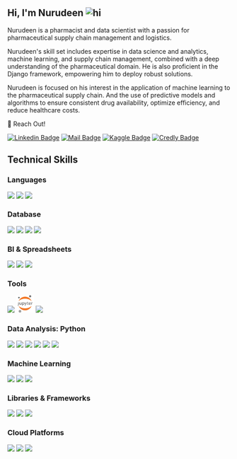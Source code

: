 ## Hi, I'm Nurudeen <img src="https://user-images.githubusercontent.com/1303154/88677602-1635ba80-d120-11ea-84d8-d263ba5fc3c0.gif" width="28px" height="28px" alt="hi">

Nurudeen is a pharmacist and data scientist with a passion for pharmaceutical supply chain management and logistics. 

Nurudeen's skill set includes expertise in data science and analytics, machine learning, and supply chain management, combined with a deep understanding of the pharmaceutical domain. He is also proficient in the Django framework, empowering him to deploy robust solutions.

Nurudeen is focused on his interest in the application of machine learning to the pharmaceutical supply chain. And the use of predictive models and algorithms to ensure consistent drug availability, optimize efficiency, and reduce healthcare costs.

:gem: Reach Out!

[![Linkedin Badge](https://img.shields.io/badge/-Nurudeen-0077B5?style=flat&labelColor=0e76a8&logo=linkedin&logoColor=white)](http://www.linkedin.com/in/NdAbdulsalaam/)
[![Mail Badge](https://img.shields.io/badge/-olaitansalaam-c0392b?style=flat&labelColor=c0392b&logo=gmail&logoColor=white)](mailto:olaitansalaam2012@gmail.com)
[![Kaggle Badge](https://img.shields.io/badge/-Kaggle-0e76a8?style=flat&labelColor=0e76a8&logo=dev.to&logoColor=white)](https://www.kaggle.com/nurudeenabdulsalaam/)
[![Credly Badge](https://img.shields.io/badge/-Credly-c0692c?style=flat&labelColor=c0692c&logo=credly&logoColor=white)](https://www.credly.com/earner/earned)



<!-- TODO: Add last video link -->

<!-- - 🔭 I’m currently working on building a flask blogging app with python
- 🌱 I’m currently learning flask
- 👯 I’m looking to collaborate on predictive analysis
- 🤔 I’m looking for help with writing sophisticated codes for analytical automation
- 💬 Ask me about how to find trend and grow your business -->

## Technical Skills
### Languages
<code><img height="40" src="https://img.icons8.com/color/48/000000/python.png"></code>
<code><img height="40" src="https://img.icons8.com/color/48/000000/sql.png"></code>
<code><img height="40" src="https://img.icons8.com/color/48/000000/javascript.png"></code>

### Database 
<code><img height="40" src="https://img.icons8.com/color/48/000000/postgreesql.png"></code>
<code><img height="40" src="https://img.icons8.com/color/48/000000/mysql-logo.png"></code>
<code><img height="40" src="https://th.bing.com/th/id/OIP.70QAFDratVZogpj-PPf5ZAAAAA?w=150&h=150&c=7&r=0&o=5&dpr=1.1&pid=1.7"/></code>
<code><img height="40" src="https://img.icons8.com/color/48/000000/mongodb.png"></code>


### BI & Spreadsheets
<code><img src="https://img.icons8.com/color/48/000000/power-bi.png"/></code>
<code><img src="https://img.icons8.com/color/48/000000/ms-excel.png"/></code> 
<code><img src="https://img.icons8.com/color/48/000000/google-sheets.png"/></code>


### Tools
<code><img height="40" src="https://img.icons8.com/color/48/000000/visual-studio-code-2019.png"></code>
<code><img height="40" src="https://raw.githubusercontent.com/github/explore/80688e429a7d4ef2fca1e82350fe8e3517d3494d/topics/jupyter-notebook/jupyter-notebook.png"></code>
<code><img height="40" src="https://img.icons8.com/color/48/000000/git.png"></code>


### Data Analysis: Python
<code><img height="40" src="https://img.icons8.com/color/48/000000/pandas.png"/></code>
<code><img height="40" src="https://img.icons8.com/color/48/000000/matplotlib.png"/></code>
<code><img height="40" src="https://img.icons8.com/color/48/000000/matplotlib.png"/></code>
<code><img height="40" src="https://img.icons8.com/color/48/000000/seaborn.png"/></code>
<code><img height="40" src="https://matplotlib.org/stable/_static/logo2_compressed.svg"/></code>
<code><img height="40" src="https://seaborn.pydata.org/_images/logo-mark-lightbg.svg"/></code>


### Machine Learning
<code><img height="40" src="https://upload.wikimedia.org/wikipedia/commons/1/1a/NumPy_logo.svg"/></code>
<code><img height="40" src="https://upload.wikimedia.org/wikipedia/commons/0/05/Scikit_learn_logo_small.svg"/></code>
<code><img height="40" src="https://img.icons8.com/color/48/000000/tensorflow.png"/></code>


### Libraries & Frameworks
<code><img height="40" src="https://img.icons8.com/color/48/000000/django.png"/></code>
<code><img height="40" src="https://img.icons8.com/plasticine/100/000000/react.png"/></code>
<code><img height="40" src="https://img.icons8.com/color/48/000000/nodejs.png"/></code>


### Cloud Platforms
<code><img height="40" src="https://img.icons8.com/color/48/000000/google-cloud-platform.png"></code>
<code><img height="40" src="https://img.icons8.com/color/48/000000/azure-1.png"></code>
<code><img height="40" src="https://img.icons8.com/color/48/000000/amazon-web-services.png"></code>

